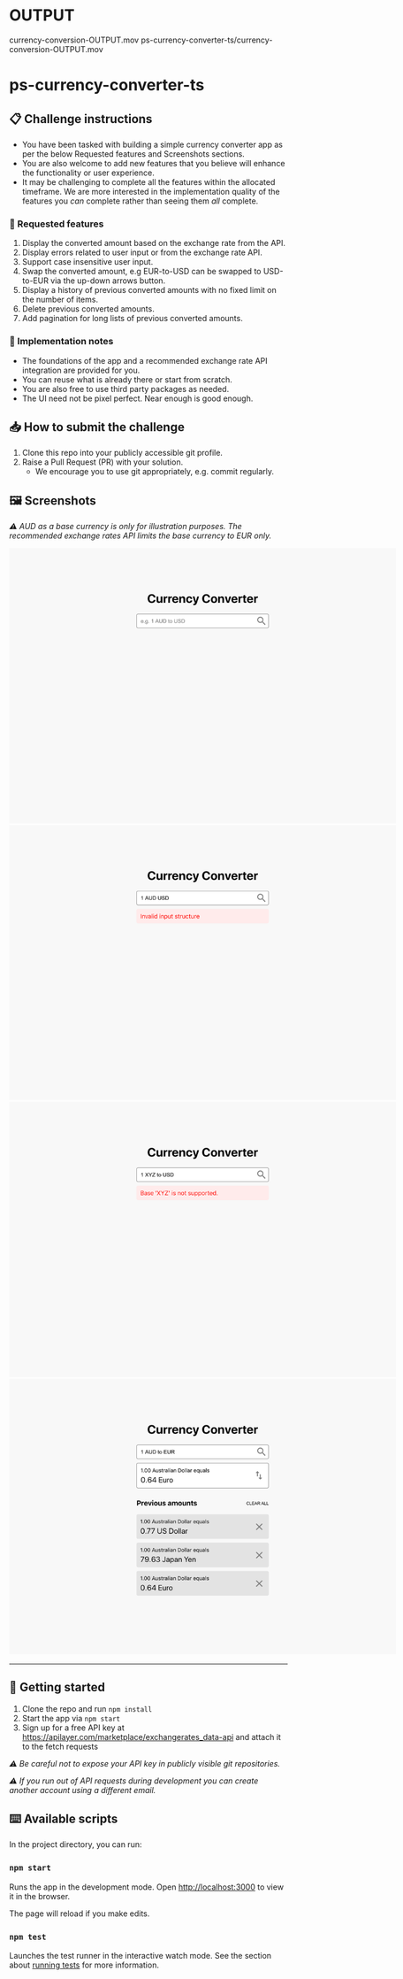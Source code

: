 # OUTPUT
currency-conversion-OUTPUT.mov
ps-currency-converter-ts/currency-conversion-OUTPUT.mov


# ps-currency-converter-ts

## 📋 Challenge instructions

- You have been tasked with building a simple currency converter app as per the below Requested features and Screenshots sections.
- You are also welcome to add new features that you believe will enhance the functionality or user experience.
- It may be challenging to complete all the features within the allocated timeframe. We are more interested in the implementation quality of the features you _can_ complete rather than seeing them _all_ complete.

### 🌟 Requested features

1. Display the converted amount based on the exchange rate from the API.
2. Display errors related to user input or from the exchange rate API.
3. Support case insensitive user input.
4. Swap the converted amount, e.g EUR-to-USD can be swapped to USD-to-EUR via the up-down arrows button.
5. Display a history of previous converted amounts with no fixed limit on the number of items.
6. Delete previous converted amounts.
7. Add pagination for long lists of previous converted amounts.

### 🔧 Implementation notes

- The foundations of the app and a recommended exchange rate API integration are provided for you.
- You can reuse what is already there or start from scratch.
- You are also free to use third party packages as needed.
- The UI need not be pixel perfect. Near enough is good enough.

## 📥 How to submit the challenge

1. Clone this repo into your publicly accessible git profile.
2. Raise a Pull Request (PR) with your solution.
    - We encourage you to use git appropriately, e.g. commit regularly.

## 🖼 Screenshots

_⚠️ AUD as a base currency is only for illustration purposes. The recommended exchange rates API limits the base currency to EUR only._

<img src="assets/screen-01.png" alt="screenshot" style="max-width: 700px"/>
<img src="assets/screen-02.png" alt="screenshot" style="max-width: 700px"/>
<img src="assets/screen-03.png" alt="screenshot" style="max-width: 700px"/>
<img src="assets/screen-04.png" alt="screenshot" style="max-width: 700px"/>

---

## 🔢 Getting started

1. Clone the repo and run `npm install`
2. Start the app via `npm start`
3. Sign up for a free API key at https://apilayer.com/marketplace/exchangerates_data-api and attach it to the fetch requests

_⚠️ Be careful not to expose your API key in publicly visible git repositories._

_⚠️ If you run out of API requests during development you can create another account using a different email._

## ⌨️ Available scripts

In the project directory, you can run:

### `npm start`

Runs the app in the development mode.
Open [http://localhost:3000](http://localhost:3000) to view it in the browser.

The page will reload if you make edits.

### `npm test`

Launches the test runner in the interactive watch mode.
See the section about [running tests](https://facebook.github.io/create-react-app/docs/running-tests) for more information.